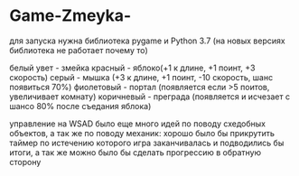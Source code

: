 # Game-Zmeyka-

для запуска нужна библиотека pygame и Python 3.7 (на новых версиях библиотека не работает почему то)

белый увет - змейка
красный - яблоко(+1 к длине, +1 поинт, +3 скорость)
серый - мышка (+3 к длине, +1 поинт, -10 скорость, шанс появиться 70%)
фиолетовый - портал (появляется если >5 поитов, увеличивает комнату)
коричневый - преграда (появляется и исчезает с шансо 80% после съедания яблока)

управление на WSAD
было еще много идей по поводу схедобных объектов, а так же по поводу механик:
хорошо было бы прикрутить таймер по истечению которого игра заканчивалась и подводились бы итоги, а так же можно было бы сделать прогрессию в обратную сторону
